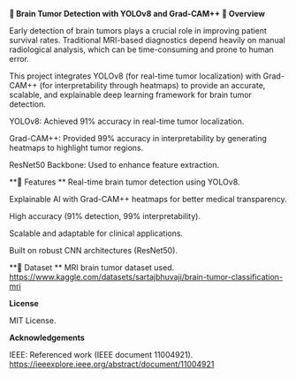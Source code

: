 **🧠 Brain Tumor Detection with YOLOv8 and Grad-CAM++
📌 Overview**

Early detection of brain tumors plays a crucial role in improving patient survival rates. Traditional MRI-based diagnostics depend heavily on manual radiological analysis, which can be time-consuming and prone to human error.

This project integrates YOLOv8 (for real-time tumor localization) with Grad-CAM++ (for interpretability through heatmaps) to provide an accurate, scalable, and explainable deep learning framework for brain tumor detection.

YOLOv8: Achieved 91% accuracy in real-time tumor localization.

Grad-CAM++: Provided 99% accuracy in interpretability by generating heatmaps to highlight tumor regions.

ResNet50 Backbone: Used to enhance feature extraction.

**🚀 Features
**
Real-time brain tumor detection using YOLOv8.

Explainable AI with Grad-CAM++ heatmaps for better medical transparency.

High accuracy (91% detection, 99% interpretability).

Scalable and adaptable for clinical applications.

Built on robust CNN architectures (ResNet50).

**📂 Dataset
**
MRI brain tumor dataset used.
https://www.kaggle.com/datasets/sartajbhuvaji/brain-tumor-classification-mri

**License**

MIT License. 

**Acknowledgements**

IEEE: Referenced work (IEEE document 11004921).
https://ieeexplore.ieee.org/abstract/document/11004921
